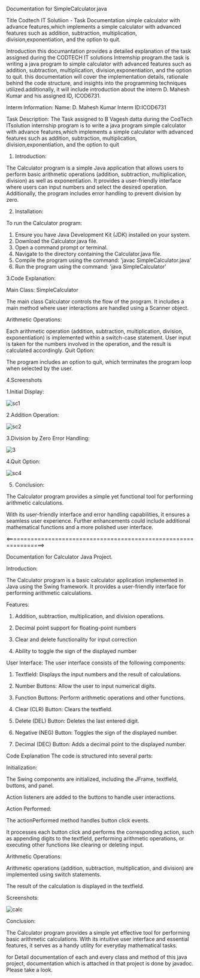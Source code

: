 Documentation for SimpleCalculator.java

Title Codtech IT Solutiion - Task Documentation simple calculator with advance features,which implements a simple calculator with advanced features such as addition, subtraction, multiplication, division,exponentiation, and the option to quit.

Introduction this documantation provides a detailed explanation of the task assigned during the CODTECH IT solutions Intremship program.the task is writing a java program to simple calculator with advanced features such as addition, subtraction, multiplication, division,exponentiation, and the option to quit. this documentation will cover the implementation details, rationale behind the code structure, and insights into the programming techniques utilized.additionally, it will include introduction about the interm D. Mahesh Kumar and his assigned ID, ICOD6731.

Interm Information: Name: D. Mahesh Kumar Interm ID:ICOD6731

Task Description: The Task assigned to B Vagesh datta during the CodTech ITsolution internship program is to write a java program simple calculator with advance features,which implements a simple calculator with advanced features such as addition, subtraction, multiplication, division,exponentiation, and the option to quit

1. Introduction:
   
The Calculator program is a simple Java application that allows users to perform basic arithmetic operations (addition, subtraction, multiplication, division) as well as exponentiation.
It provides a user-friendly interface where users can input numbers and select the desired operation. Additionally, the program includes error handling to prevent division by zero.

2. Installation:
   
To run the Calculator program:
1. Ensure you have Java Development Kit (JDK) installed on your system.
2. Download the Calculator.java file.
3. Open a command prompt or terminal.
4. Navigate to the directory containing the Calculator.java file.
5. Compile the program using the command: 'javac SimpleCalculator.java'
6. Run the program using the command: 'java SimpleCalculator'


 3.Code Explanation:
   
Main Class: SimpleCalculator

The main class Calculator controls the flow of the program. It includes a main method where user interactions are handled using a Scanner object.

Arithmetic Operations:

Each arithmetic operation (addition, subtraction, multiplication, division, exponentiation) is implemented within a switch-case statement. 
User input is taken for the numbers involved in the operation, and the result is calculated accordingly.
Quit Option:

The program includes an option to quit, which terminates the program loop when selected by the user.

4.Screenshots

1.Initial Display:

![sc1](https://github.com/Mahesh-100/CODTECH_Task1/assets/124244425/fe64268c-bca5-4041-8a8c-490d413b04de)




2.Addition Operation:



![sc2](https://github.com/Mahesh-100/CODTECH_Task1/assets/124244425/2f9ad110-da88-4043-93c4-43260510a494)


3.Division by Zero Error Handling:


![3](https://github.com/Mahesh-100/CODTECH_Task1/assets/124244425/3a9e21d5-3102-49e6-be2b-c59be2c4a27f)


4.Quit Option:


![sc4](https://github.com/Mahesh-100/CODTECH_Task1/assets/124244425/27027a65-169c-46e4-80df-f3ecd4085c96)

5. Conclusion:

The Calculator program provides a simple yet functional tool for performing arithmetic calculations.

With its user-friendly interface and error handling capabilities, it ensures a seamless user experience. Further enhancements could include additional mathematical functions and a more polished user interface.

<=================================================================>

Documentation for Calculator Java Project.

Introduction:

The Calculator program is a basic calculator application implemented in Java using the Swing framework. It provides a user-friendly interface for performing arithmetic calculations.

Features:

1. Addition, subtraction, multiplication, and division operations.

2. Decimal point support for floating-point numbers

3. Clear and delete functionality for input correction

4. Ability to toggle the sign of the displayed number



User Interface:
The user interface consists of the following components:

1. Textfield: Displays the input numbers and the result of calculations.

2. Number Buttons: Allow the user to input numerical digits.

3. Function Buttons: Perform arithmetic operations and other functions.

4. Clear (CLR) Button: Clears the textfield.

5. Delete (DEL) Button: Deletes the last entered digit.

6. Negative (NEG) Button: Toggles the sign of the displayed number.

7. Decimal (DEC) Button: Adds a decimal point to the displayed number.



Code Explanation
The code is structured into several parts:

 Initialization:

The Swing components are initialized, including the JFrame, textfield, buttons, and panel.

Action listeners are added to the buttons to handle user interactions.

Action Performed:

The actionPerformed method handles button click events.

It processes each button click and performs the corresponding action, such as appending digits to the textfield, performing arithmetic operations, or executing other functions like clearing or deleting input.

Arithmetic Operations:

Arithmetic operations (addition, subtraction, multiplication, and division) are implemented using switch statements.

The result of the calculation is displayed in the textfield.



Screenshots:


![calc](https://github.com/Mahesh-100/CODTECH_Task1/assets/124244425/fee5f3f6-0b7b-4088-a5bf-282d5b490c32)

Conclusion:

The Calculator program provides a simple yet effective tool for performing basic arithmetic calculations. With its intuitive user interface and essential features, it serves as a handy utility for everyday mathematical tasks.

for Detail documentation of each and every class and method of this java project, documentation which is attached in that project is done by javadoc. Please take a look. 



